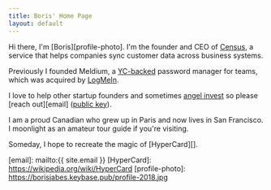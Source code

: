 ```yaml
---
title: Boris' Home Page
layout: default
---
```


Hi there, I'm [Boris][profile-photo]. I'm the founder and CEO of [Census][], a service that helps companies sync customer data across business systems.

Previously I founded Meldium, a [YC-backed][YC] password manager for teams, which was acquired by [LogMeIn][].

I love to help other startup founders and sometimes [angel invest][1] so please [reach out][email] ([public key][2]).

I am a proud Canadian who grew up in Paris and now lives in San Francisco. I moonlight as an amateur tour guide if you're visiting.

Someday, I hope to recreate the magic of [HyperCard][].

[1]: https://angel.co/borisjabes
[2]: https://keybase.io/borisjabes/key.asc
[3]: https://twitter.com/borisjabes
[4]: https://instagram.com/borisjabes
[5]: https://linkedin.com/in/borisjabes
[6]: https://keybase.io/borisjabes
[7]: https://github.com/bjabes
[8]: http://goodreads.com/borisjabes
[YC]: https://www.ycombinator.com
[LogMeIn]: https://www.logmeininc.com
[Census]: https://getcensus.com
[Polynome]: http://polynome.co
[email]: mailto:{{ site.email }}
[HyperCard]: https://wikipedia.org/wiki/HyperCard
[profile-photo]: https://borisjabes.keybase.pub/profile-2018.jpg
